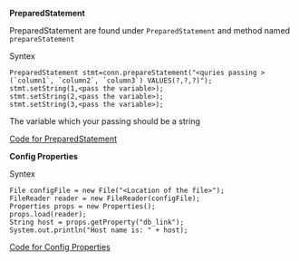 **PreparedStatement**

  PreparedStatement are found under `PreparedStatement` and method named `prepareStatement`
  
  Syntex
 ```
 PreparedStatement stmt=conn.prepareStatement("<quries passing >(`column1`, `column2`, `column3`) VALUES(?,?,?)");
 stmt.setString(1,<pass the variable>);
 stmt.setString(2,<pass the variable>);
 stmt.setString(3,<pass the variable>);
 ```
 The variable which your passing should be a string 
 
 [Code for PreparedStatement](https://github.com/brigisroy/work/blob/master/17.12.209/PreparedStatementInterface.java)

**Config Properties**

Syntex
```
File configFile = new File("<Location of the file>");
FileReader reader = new FileReader(configFile);
Properties props = new Properties();
props.load(reader);
String host = props.getProperty("db_link");
System.out.println("Host name is: " + host);
```

[Code for Config Properties](https://github.com/brigisroy/work/blob/master/17.12.209/Config_java.java)
